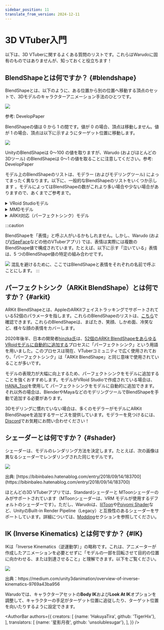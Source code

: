 ```yaml
---
sidebar_position: 11
translate_from_version: 2024-12-11
---
```


# 3D VTuber入門

以下は、3D VTuberに関するよくある質問のリストです。これらはWarudoに固有のものではありませんが、知っておくと役立ちます！

## BlendShapeとは何ですか？ {#blendshape}

BlendShapeとは、以下のように、ある位置から別の位置へ移動する頂点のセットで、3Dモデルのキャラクターアニメーション手法のひとつです。

![](/doc-img/zh-tutorials-18.gif)
<p class="img-desc">参考: DevelopPaper</p>

BlendShapeの値は 0 から 1 の間です。値が 0 の場合、頂点は移動しません。値が 1 の場合、頂点は以下に示すようにターゲット位置に移動します。

![](/doc-img/zh-tutorials-19.gif)
<p class="img-desc">UnityのBlendShapeは 0～100 の値を取りますが、Warudo (およびほとんどの 3Dツール) のBlendShapeは 0～1 の値を取ることに注意してください。参考: DevelopPaper</p>

モデル上のBlendShapeのリストは、モデラー (およびモデリングツール) によってまったく異なります。以下に、一般的なBlendShapeのリストをいくつか示します 。モデルによってはBlendShapeの数がこれより多い場合や少ない場合がありますので、あくまでご参考まで。

<details>

<summary>VRoid Studioモデル</summary>

* Fcl\_ALL\_Neutral
* Fcl\_ALL\_Angry
* Fcl\_ALL\_Fun
* Fcl\_ALL\_Joy
* Fcl\_ALL\_Sorrow
* Fcl\_ALL\_Surprised
* Fcl\_BRW\_Angry
* Fcl\_BRW\_Fun
* Fcl\_BRW\_Joy
* Fcl\_BRW\_Sorrow
* Fcl\_BRW\_Surprised
* Fcl\_EYE\_Natural
* Fcl\_EYE\_Angry
* Fcl\_EYE\_Close
* Fcl\_EYE\_Close\_R
* Fcl\_EYE\_Close\_L
* Fcl\_EYE\_Fun
* Fcl\_EYE\_Joy
* Fcl\_EYE\_Joy\_R
* Fcl\_EYE\_Joy\_L
* Fcl\_EYE\_Sorrow
* Fcl\_EYE\_Surprised
* Fcl\_EYE\_Spread
* Fcl\_EYE\_Iris\_Hide
* Fcl\_EYE\_Highlight\_Hide
* Fcl\_MTH\_Close
* Fcl\_MTH\_Up
* Fcl\_MTH\_Down
* Fcl\_MTH\_Angry
* Fcl\_MTH\_Small
* Fcl\_MTH\_Large
* Fcl\_MTH\_Neutral
* Fcl\_MTH\_Fun
* Fcl\_MTH\_Joy
* Fcl\_MTH\_Sorrow
* Fcl\_MTH\_Surprised
* Fcl\_MTH\_SkinFung
* Fcl\_MTH\_SkinFung\_R
* Fcl\_MTH\_SkinFung\_L
* Fcl\_MTH\_A
* Fcl\_MTH\_I
* Fcl\_MTH\_U
* Fcl\_MTH\_E
* Fcl\_MTH\_O
* Fcl\_HA\_Hide
* Fcl\_HA\_Fung1
* Fcl\_HA\_Fung1\_Low
* Fcl\_HA\_Fung1\_Up
* Fcl\_HA\_Fung2
* Fcl\_HA\_Fung2\_Low
* Fcl\_HA\_Fung2\_Up
* Fcl\_HA\_Fung3
* Fcl\_HA\_Fung3\_Up
* Fcl\_HA\_Fung3\_Low
* Fcl\_HA\_Short
* Fcl\_HA\_Short\_Up
* Fcl\_HA\_Short\_Low

</details>

<details>

<summary>MMDモデル</summary>

* 真面目
* 困る
* にこり
* 怒り
* 上
* 下
* まばたき
* 笑い
* ウィンク
* ウィンク２
* ウィンク右
* ｳｨﾝｸ２右
* はぅ
* なごみ
* びっくり
* じと目
* なぬ！
* 瞳小
* 瞳縦
* 瞳縦潰れ
* びっくり
* への字
* 恐ろしい子！
* カメラ目
* はちゅ目
* 星目
* はぁと
* 涙
* 猫目
* 瞳全消し
* あ
* い
* う
* お
* ▲
* ∧
* ω
* ω□
* はんっ！
* ぺろっ
* えー
* にやり
* ぎゃーす
* がーん
* ギギギ,
* あ２
* ああ
* いい
* おお
* 青ざめ
* д
* 八重歯左
* 八重歯右
* ワ
* 口角上げ
* 口角下げ
* 口横広げ
* 口横狭め
* 頬染め
* 照れ
* 赤面

</details>

<details>

<summary>ARKit対応（パーフェクトシンク）モデル</summary>

* eyeBlinkLeft
* eyeLookDownLeft
* eyeLookInLeft
* eyeLookOutLeft
* eyeLookUpLeft
* eyeSquintLeft
* eyeWideLeft
* eyeBlinkRight
* eyeLookDownRight
* eyeLookInRight
* eyeLookOutRight
* eyeLookUpRight
* eyeSquintRight
* eyeWideRight
* jawForward
* jawLeft
* jawRight
* jawOpen
* mouthClose
* mouthFunnel
* mouthPucker
* mouthLeft
* mouthRight
* mouthSmileLeft
* mouthSmileRight
* mouthFrownLeft
* mouthFrownRight
* mouthDimpleLeft
* mouthDimpleRight
* mouthStretchLeft
* mouthStretchRight
* mouthRollLower
* mouthRollUpper
* mouthShrugLower
* mouthShrugUpper
* mouthPressLeft
* mouthPressRight
* mouthLowerDownLeft
* mouthLowerDownRight
* mouthUpperUpLeft
* mouthUpperUpRight
* browDownLeft
* browDownRight
* browInnerUp
* browOuterUpLeft
* browOuterUpRight
* cheekPuff
* cheekSquintLeft
* cheekSquintRight
* noseSneerLeft
* noseSneerRight
* tongueOut

</details>

:::caution

BlendShapeを「表情」と呼ぶ人がいるかもしれません。しかし、Warudo (および[VSeeFace](https://www.vseeface.icu/)などの他のVTuberアプリ) では、表情は実際には複数のBlendShape値で構成されています。たとえば、以下に示す「泣いている」表情は、5 つのBlendShape値の特定の組み合わせです。

![](/doc-img/zh-tutorials-20.webp)
混乱を避けるために、ここではBlendShapeと表情をそれぞれの名前で呼ぶことにします。
:::

## パーフェクトシンク（ARKit BlendShape）とは何ですか？ {#arkit}

ARKit BlendShapeとは、AppleのARKitフェイストラッキングでサポートされている52個のパラメータを指します。これらのBlendShapeのリストは、[こちら](https://arkit-face-blendshapes.com/)で確認できます。これらのBlendShapeは、まばたき、笑顔、しかめ面、冷笑など、様々な顔の表情をカバーします。

2020年後半、日本の開発者[hinzka氏](https://hinzka.hatenablog.com/entry/2020/10/12/014540)は、[52個のARKit BlendShapeをあらゆるVRoidモデルに自動的に追加する](https://hinzka.hatenablog.com/entry/2020/08/15/145040)プロセスに「パーフェクトシンク」という用語を用いました。このプロセスは現在、VTuberコミュニティで広く使用されており、「パーフェクトシンク」は「ARKit BlendShape」と同じ意味で使用されていることが多いです。

モデルの表現力が大幅に向上するため、パーフェクトシンクをモデルに追加することを強くおすすめします。モデルがVRoid Studioで作成されている場合は、[HANA_Tool](https://booth.pm/en/items/2604269)を使用して パーフェクトシンクをモデルに自動的に追加できます。それ以外の場合は、BlenderやMayaなどのモデリングツールでBlendShapeを手動で追加する必要があります。

3Dモデリングに慣れていない場合は、多くのモデラーがモデルにARKit BlendShapeを追加するサービスを提供しています。モデラーを見つけるには、[Discord](https://discord.gg/warudo)でお気軽にお問い合わせください！

## シェーダーとは何ですか？ {#shader}

シェーダーは、モデルのレンダリング方法を決定します。たとえば、次の画像は異なるシェーダーでレンダリングされた同じモデルです。

![](/doc-img/en-primer-1.png)
<p class="img-desc">出典: [https://bibinbaleo.hatenablog.com/entry/2018/09/14/183700](https://bibinbaleo.hatenablog.com/entry/2018/09/14/183700)</p>

ほとんどの3D VTuberアプリでは、Standardシェーダーと MToonシェーダーのみがサポートされています（MToonシェーダーは、VRM モデルが使用するデフォルトのシェーダーです）。ただし、Warudoは、[lilToon](https://lilxyzw.github.io/lilToon/#/)や[Poiyomi Shader](https://www.poiyomi.com/)など、UnityのBuilt-in Render Pipeline（Legacy）と互換性のあるシェーダーをサポートしています。詳細については、[Modding](../modding/mod-sdk)セクションを参照してください。

## IK (Inverse Kinematics) とは何ですか？ {#IK}

IKは「Inverse Kinematics（逆運動学）」の略称です。これは、アニメーターが作成したアニメーションを必要とせずに「モデルの一部を回転させて目的の位置に向かわせる、または到達させること」と理解できます。以下をご覧ください。

![](/doc-img/zh-assets-character.gif)
<p class="img-desc">出典：https://medium.com/unity3danimation/overview-of-inverse-kinematics-9769a43ba956</p>

Warudoでは、キャラクターアセットの**Body IK**および**Look At IK**オプションを調整して、キャラクターの手足がターゲット位置に追従したり、ターゲット位置を向いたりするように設定できます。

<AuthorBar authors={{
  creators: [
    {name: 'HakuyaTira', github: 'TigerHix'},
  ],
  translators: [
    {name: '星影月夜', github: 'unsolublesugar'},
  ],
}} />

